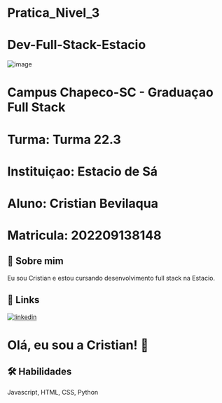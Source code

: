 # Pratica_Nivel_3

# Dev-Full-Stack-Estacio

![image](https://user-images.githubusercontent.com/104402733/190884763-56a3f373-8101-49fc-b21c-965b8ea30e36.png)

# Campus Chapeco-SC - Graduaçao Full Stack
# Turma: Turma 22.3 
# Instituiçao: Estacio de Sá
# Aluno: Cristian Bevilaqua
# Matricula: 202209138148

## 🚀 Sobre mim
Eu sou Cristian e estou cursando desenvolvimento full stack na Estacio.


## 🔗 Links
[![linkedin](https://img.shields.io/badge/linkedin-0A66C2?style=for-the-badge&logo=linkedin&logoColor=white)](https://www.linkedin.com/in/cristian-bevilaqua-6506ba217/)


# Olá, eu sou a Cristian! 👋


## 🛠 Habilidades
Javascript, HTML, CSS, Python
